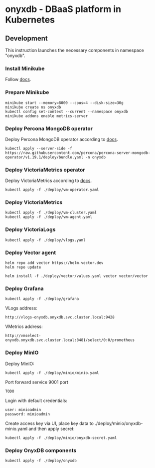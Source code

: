 # onyxdb - DBaaS platform in Kubernetes

## Development

This instruction launches the necessary components in namespace "onyxdb".

### Install Minikube

Follow [docs](https://kubernetes.io/ru/docs/tasks/tools/install-minikube/).

### Prepare Minikube

```shell
minikube start --memory=8000 --cpus=4 --disk-size=30g
minikube create ns onyxdb
kubectl config set-context --current --namespace onyxdb
minikube addons enable metrics-server
```

### Deploy Percona MongoDB operator

Deploy Percona MongoDB operator according to [docs](https://docs.percona.com/percona-operator-for-mongodb/minikube.html).

```shell
kubectl apply --server-side -f https://raw.githubusercontent.com/percona/percona-server-mongodb-operator/v1.19.1/deploy/bundle.yaml -n onyxdb
```

### Deploy VictoriaMetrics operator

Deploy VictoriaMetrics according to [docs](https://docs.victoriametrics.com/operator/setup/#installing-by-manifest).

```shell
kubectl apply -f ./deploy/vm-operator.yaml
```

### Deploy VictoriaMetrics

```shell
kubectl apply -f ./deploy/vm-cluster.yaml
kubectl apply -f ./deploy/vm-agent.yaml
```

### Deploy VictoriaLogs

```shell
kubectl apply -f ./deploy/vlogs.yaml
```

### Deploy Vector agent

```shell
helm repo add vector https://helm.vector.dev
helm repo update

helm install -f ./deploy/vector/values.yaml vector vector/vector
```

### Deploy Grafana

```shell
kubectl apply -f ./deploy/grafana
```

VLogs address: 

```shell
http://vlogs-onyxdb.onyxdb.svc.cluster.local:9428
```

VMetrics address:

```shell
http://vmselect-onyxdb.onyxdb.svc.cluster.local:8481/select/0:0/prometheus
```

### Deploy MinIO

Deploy MinIO:
```shell
kubectl apply -f ./deploy/minio/minio.yaml
```

Port forward service 9001 port
```shell
TODO
```

Login with default credentials:
```shell
user: minioadmin
password: minioadmin
```

Create access key via UI, place key data to ./deploy/minio/onyxdb-minio.yaml and then apply secret:
```shell
kubectl apply -f ./deploy/minio/onyxdb-secret.yaml
```

### Deploy OnyxDB components

```shell
kubectl apply -f ./deploy/onyxdb
```
